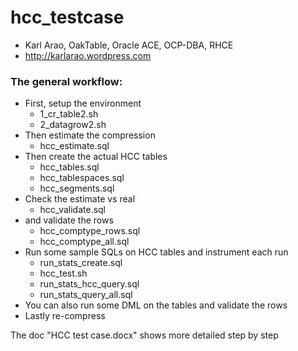 # hcc_testcase
- Karl Arao, OakTable, Oracle ACE, OCP-DBA, RHCE
- http://karlarao.wordpress.com


### The general workflow:

* First, setup the environment
    * 1_cr_table2.sh
    * 2_datagrow2.sh
* Then estimate the compression
    * hcc_estimate.sql
* Then create the actual HCC tables
    * hcc_tables.sql
    * hcc_tablespaces.sql
    * hcc_segments.sql
* Check the estimate vs real
    * hcc_validate.sql
* and validate the rows
    * hcc_comptype_rows.sql
    * hcc_comptype_all.sql
* Run some sample SQLs on HCC tables and instrument each run
    * run_stats_create.sql
    * hcc_test.sh
    * run_stats_hcc_query.sql
    * run_stats_query_all.sql
* You can also run some DML on the tables and validate the rows
* Lastly re-compress

The doc "HCC test case.docx" shows more detailed step by step 

